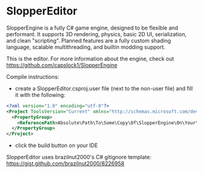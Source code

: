 # SlopperEditor
SlopperEngine is a fully C# game engine, designed to be flexible and performant.
It supports 3D rendering, physics, basic 2D UI, serialization, and clean "scripting".
Planned features are a fully custom shading language, scalable multithreading, and builtin modding support.

This is the editor. For more information about the engine, check out https://github.com/capslock1/SlopperEngine

Compile instructions: 
- create a SlopperEditor.csproj.user file (next to the non-user file) and fill it with the following:
```xml
<?xml version="1.0" encoding="utf-8"?>
<Project ToolsVersion="Current" xmlns="http://schemas.microsoft.com/developer/msbuild/2003">
  <PropertyGroup>
    <ReferencePath>Absolute\Path\To\Some\Copy\Of\SlopperEngine\On\Your\Computer</ReferencePath>
  </PropertyGroup>
</Project>
```
- click the build button on your IDE

SlopperEditor uses brazilnut2000's C# gitignore template: https://gist.github.com/brazilnut2000/8226958